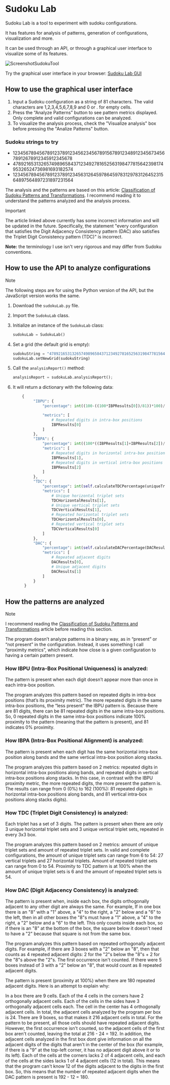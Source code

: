# Sudoku Lab

Sudoku Lab is a tool to experiment with sudoku configurations.

It has features for analysis of patterns, generation of configurations, visualization and more.

It can be used through an API, or through a graphical user interface to visualize some of its features.

![ScreenshotSudokuTool](https://github.com/user-attachments/assets/60e7eced-bb6d-4f93-9721-77e33f8a5876)


Try the graphical user interface in your browser: [Sudoku Lab GUI](https://joaquin-e-serraiti.github.io/jes-sudoku-lab/)

## How to use the graphical user interface

1. Input a Sudoku configuration as a string of 81 characters. The valid characters are 1,2,3,4,5,6,7,8,9 and 0 or . for empty cells.
2. Press the “Analyze Patterns” button to see pattern metrics displayed. Only complete and valid configurations can be analyzed.
3. To visualize the analysis process, check the "Visualize analysis" box before pressing the "Analize Patterns" button.

### Sudoku strings to try

- 123456789456789123789123456234567891567891234891234567345678912678912345912345678
- 478921653132657498965843712349278165256319847781564239817495326524736981693182574
- 123456789456789123789123456312645978645978312978312645231564897564897231897231564

The analysis and the patterns are based on this article: [Classification of Sudoku Patterns and Transformations](/Classification%20of%20Sudoku%20Patterns%20and%20Transformations.pdf). I recommend reading it to understand the patterns analyzed and the analysis process.

> [!IMPORTANT]
> The article linked above currently has some incorrect information and will be updated in the future. Specifically, the statement "every configuration that satisfies the Digit Adjacency Consistency pattern (DAC) also satisfies the Triplet Digit Consistency pattern (TDC)" is incorrect.

**Note:** the terminology I use isn't very rigorous and may differ from Sudoku conventions.

## How to use the API to analyze configurations
> [!NOTE]
> The following steps are for using the Python version of the API, but the JavaScript version works the same.

1. Download the `sudokuLab.py` file.
2. Import the `SudokuLab` class.
3. Initialize an instance of the `SudokuLab` class:
   ```py
   sudokuLab = SudokuLab()
   ```
4. Set a grid (the default grid is empty):
   ```py
   sudokuString = "478921653132657498965843712349278165256319847781564239817495326524736981693182574"
   sudokuLab.setNewGrid(sudokuString)
   ```
5. Call the `analysisReport()` method:
   
   ```py
   analysisReport = sudokuLab.analysisReport();
   ```
6. It will return a dictionary with the following data:

   ```py
       {
            "IBPU": {
                "percentage": int((100-((100*IBPResults[0])/81))*100)/100,

                "metrics": [
                    # Repeated digits in intra-box positions
                    IBPResults[0]
                ]
            },
            "IBPA": {
                "percentage": int((100*((IBPResults[1]+IBPResults[2])/162))*100)/100,
                "metrics": [
                    # Repeated digits in horizontal intra-box positions along bands
                    IBPResults[1],
                    # Repeated digits in vertical intra-box positions along stacks
                    IBPResults[2]
                ]
            },
            "TDC": {
                "percentage": int(self.calculateTDCPercentage(uniqueTripletSets, repeatedTripletSets)*100)/100,
                "metrics": [
                    # Unique horizontal triplet sets
                    TDCHorizontalResults[1],
                    # Unique vertical triplet sets
                    TDCVerticalResults[1],
                    # Repeated horizontal triplet sets
                    TDCHorizontalResults[0],
                    # Repeated vertical triplet sets
                    TDCVerticalResults[0]
                ]
            },
            "DAC": {
                "percentage": int(self.calculateDACPercentage(DACResults[0])*100)/100,
                "metrics": [
                    # Repeated adjacent digits
                    DACResults[0],
                    # Unique adjacent digits
                    DACResults[1]
                ]
            }
        }
   ```

## How the patterns are analyzed

> [!NOTE]
> I recommend reading the [Classification of Sudoku Patterns and Transformations](/Classification%20of%20Sudoku%20Patterns%20and%20Transformations.pdf) article before reading this section.

The program doesn’t analyze patterns in a binary way, as in “present” or “not present” in the configuration. Instead, it uses something I call “proximity metrics”, which indicate how close is a given configuration to having a certain pattern present.

### How IBPU (Intra-Box Positional Uniqueness) is analyzed:

The pattern is present when each digit doesn’t appear more than once in each intra-box position.

The program analyzes this pattern based on repeated digits in intra-box positions (that’s its proximity metric). The more repeated digits in the same intra-box positions, the “less present” the IBPU pattern is. Because there are 81 digits, there can be 81 repeated digits in the same intra-box positions. So, 0 repeated digits in the same intra-box positions indicate 100% proximity to the pattern (meaning that the pattern is present), and 81 indicates 0% proximity.

### How IBPA (Intra-Box Positional Alignment) is analyzed:

The pattern is present when each digit has the same horizontal intra-box position along bands and the same vertical intra-box position along stacks.

The program analyzes this pattern based on 2 metrics: repeated digits in horizontal intra-box positions along bands, and repeated digits in vertical intra-box positions along stacks. In this case, in contrast with the IBPU proximity metric, the more repeated digits, the more present the pattern is. The results can range from 0 (0%) to 162 (100%): 81 repeated digits in horizontal intra-box positions along bands, and 81 vertical intra-box positions along stacks digits).

### How TDC (Triplet Digit Consistency) is analyzed:

Each triplet has a set of 3 digits. The pattern is present when there are only 3 unique horizontal triplet sets and 3 unique vertical triplet sets, repeated in every 3x3 box.

The program analyzes this pattern based on 2 metrics: amount of unique triplet sets and amount of repeated triplet sets. In valid and complete configurations, the amount of unique triplet sets can range from 6 to 54: 27 vertical triplets and 27 horizontal triplets. Amount of repeated triplet sets can range from 0 to 54. Proximity to TDC pattern is at 100% when the amount of unique triplet sets is 6 and the amount of repeated triplet sets is 54.

### How DAC (Digit Adjacency Consistency) is analyzed:

The pattern is present when, inside each box, the digits orthogonally adjacent to any other digit are always the same. For example, If in one box there is an "8" with a "1" above, a "4" to the right, a "2" below and a "6" to the left, then in all other boxes the "8"s must have a "1" above, a "4" to the right, a "2" below and a "6" to the left. This only counts inside each box, so if there is an "8" at the bottom of the box, the square below it doesn't need to have a "2" because that square is not from the same box.

The program analyzes this pattern based on repeated orthogonally adjacent digits. For example, if there are 3 boxes with a "2" below an "8", then that counts as 4 repeated adjacent digits: 2 for the "2"s below the "8"s + 2 for the "8"s above the "2"s. The first occurrence isn't counted. If there were 5 boxes instead of 3 with a "2" below an "8", that would count as 8 repeated adjacent digits. 

The pattern is present (proximity at 100%) when there are 180 repeated adjacent digits. Here is an attempt to explain why:

In a box there are 9 cells. Each of the 4 cells in the corners have 2 orthogonally adjacent cells. Each of the cells in the sides have 3 orthogonally adjacent cells each. The cell in the center has 4 orthogonally adjacent cells. In total, the adjacent cells analyzed by the program per box is 24. There are 9 boxes, so that makes it 216 adjacent cells in total. For the pattern to be present, all those cells should have repeated adjacent digits. However, the first occurrence isn't counted, so the adjacent cells of the first box aren't counted, leaving the total at 216 - 24 = 192. In addition, the adjacent cells analyzed in the first box dont give information on all the adjacent digits of the digits that aren't in the center of the box (for example, if there is a "9" at the top-left corner, it has no adjacent digit above it or to its left). Each of the cells at the corners lacks 2 of 4 adjacent cells, and each of the cells at the sides lacks 1 of 4 adjacent cells (12 in total). This means that the program can't know 12 of the digits adjacent to the digits in the first box. So, this means that the number of repeated adjacent digits when the DAC pattern is present is 192 - 12 = 180.
